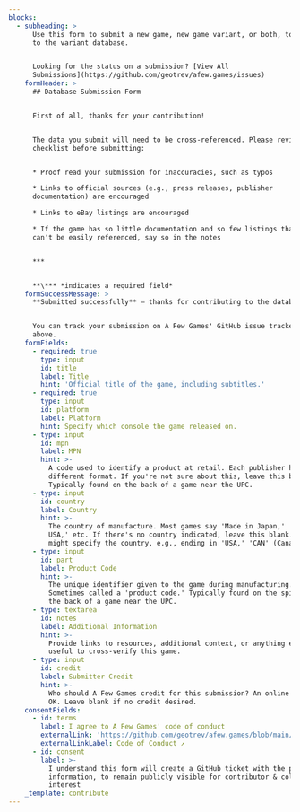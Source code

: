 ```yaml
---
blocks:
  - subheading: >
      Use this form to submit a new game, new game variant, or both, to be added
      to the variant database.


      Looking for the status on a submission? [View All
      Submissions](https://github.com/geotrev/afew.games/issues)
    formHeader: >
      ## Database Submission Form


      First of all, thanks for your contribution!


      The data you submit will need to be cross-referenced. Please review this
      checklist before submitting:


      * Proof read your submission for inaccuracies, such as typos

      * Links to official sources (e.g., press releases, publisher
      documentation) are encouraged

      * Links to eBay listings are encouraged

      * If the game has so little documentation and so few listings that it
      can't be easily referenced, say so in the notes


      ***


      **\*** *indicates a required field*
    formSuccessMessage: >
      **Submitted successfully** – thanks for contributing to the database!


      You can track your submission on A Few Games' GitHub issue tracker, linked
      above.
    formFields:
      - required: true
        type: input
        id: title
        label: Title
        hint: 'Official title of the game, including subtitles.'
      - required: true
        type: input
        id: platform
        label: Platform
        hint: Specify which console the game released on.
      - type: input
        id: mpn
        label: MPN
        hint: >-
          A code used to identify a product at retail. Each publisher has a
          different format. If you're not sure about this, leave this blank.
          Typically found on the back of a game near the UPC.
      - type: input
        id: country
        label: Country
        hint: >-
          The country of manufacture. Most games say 'Made in Japan,' 'Made in
          USA,' etc. If there's no country indicated, leave this blank. The MPN
          might specify the country, e.g., ending in 'USA,' 'CAN' (Canada), etc.
      - type: input
        id: part
        label: Product Code
        hint: >-
          The unique identifier given to the game during manufacturing.
          Sometimes called a 'product code.' Typically found on the spine, or
          the back of a game near the UPC.
      - type: textarea
        id: notes
        label: Additional Information
        hint: >-
          Provide links to resources, additional context, or anything else
          useful to cross-verify this game.
      - type: input
        id: credit
        label: Submitter Credit
        hint: >-
          Who should A Few Games credit for this submission? An online handle is
          OK. Leave blank if no credit desired.
    consentFields:
      - id: terms
        label: I agree to A Few Games' code of conduct
        externalLink: 'https://github.com/geotrev/afew.games/blob/main/CODE_OF_CONDUCT.md'
        externalLinkLabel: Code of Conduct ↗
      - id: consent
        label: >-
          I understand this form will create a GitHub ticket with the provided
          information, to remain publicly visible for contributor & collector
          interest
    _template: contribute
---
```



